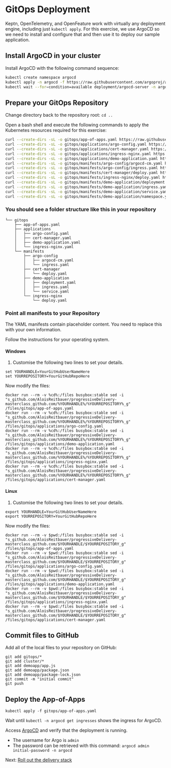 # GitOps Deployment

Keptn, OpenTelemetry, and OpenFeature
work with virtually any deployment engine,
including just `kubectl apply`.
For this exercise, we use ArgoCD
so we need to install and configure that
and then use it to deploy our sample application.

## Install ArgoCD in your cluster

Install ArgoCD with the following command sequence:

```bash
kubectl create namespace argocd
kubectl apply -n argocd -f https://raw.githubusercontent.com/argoproj/argo-cd/stable/manifests/install.yaml
kubectl wait --for=condition=available deployment/argocd-server -n argocd --timeout=300s
```

## Prepare your GitOps Repository

Change directory back to the repository root: `cd ..`

Open a bash shell and execute the following commands
to apply the Kubernetes resources required for this exercise:

```bash
curl --create-dirs -sL -o gitops/app-of-apps.yaml https://raw.githubusercontent.com/AloisReitbauer/progressiveDelivery-masterclass/main/gitops/app-of-apps.yaml
curl --create-dirs -sL -o gitops/applications/argo-config.yaml https://raw.githubusercontent.com/AloisReitbauer/progressiveDelivery-masterclass/main/gitops/applications/argo-config.yaml
curl --create-dirs -sL -o gitops/applications/cert-manager.yaml https://raw.githubusercontent.com/AloisReitbauer/progressiveDelivery-masterclass/main/gitops/applications/cert-manager.yaml
curl --create-dirs -sL -o gitops/applications/ingress-nginx.yaml https://raw.githubusercontent.com/AloisReitbauer/progressiveDelivery-masterclass/main/gitops/applications/ingress-nginx.yaml
curl --create-dirs -sL -o gitops/applications/demo-application.yaml https://raw.githubusercontent.com/AloisReitbauer/progressiveDelivery-masterclass/main/gitops/applications/demo-application.yaml
curl --create-dirs -sL -o gitops/manifests/argo-config/argocd-cm.yaml https://raw.githubusercontent.com/AloisReitbauer/progressiveDelivery-masterclass/main/gitops/manifests/argo-config/argocd-cm.yaml
curl --create-dirs -sL -o gitops/manifests/argo-config/ingress.yaml https://raw.githubusercontent.com/AloisReitbauer/progressiveDelivery-masterclass/main/gitops/manifests/argo-config/ingress.yaml
curl --create-dirs -sL -o gitops/manifests/cert-manager/deploy.yaml https://raw.githubusercontent.com/AloisReitbauer/progressiveDelivery-masterclass/main/gitops/manifests/cert-manager/deploy.yaml
curl --create-dirs -sL -o gitops/manifests/ingress-nginx/deploy.yaml https://raw.githubusercontent.com/AloisReitbauer/progressiveDelivery-masterclass/main/gitops/manifests/ingress-nginx/deploy.yaml
curl --create-dirs -sL -o gitops/manifests/demo-application/deployment.yaml https://raw.githubusercontent.com/AloisReitbauer/progressiveDelivery-masterclass/main/gitops/manifests/demo-application/deployment.yaml
curl --create-dirs -sL -o gitops/manifests/demo-application/ingress.yaml https://raw.githubusercontent.com/AloisReitbauer/progressiveDelivery-masterclass/main/gitops/manifests/demo-application/ingress.yaml
curl --create-dirs -sL -o gitops/manifests/demo-application/service.yaml https://raw.githubusercontent.com/AloisReitbauer/progressiveDelivery-masterclass/main/gitops/manifests/demo-application/service.yaml
curl --create-dirs -sL -o gitops/manifests/demo-application/namespace.yaml https://raw.githubusercontent.com/AloisReitbauer/progressiveDelivery-masterclass/main/gitops/manifests/demo-application/namespace.yaml
```


###  You should see a folder structure like this in your repository
```
└── gitops
    ├── app-of-apps.yaml
    ├── applications
    │   ├── argo-config.yaml
    │   ├── cert-manager.yaml
    │   ├── demo-application.yaml
    │   └── ingress-nginx.yaml
    └── manifests
        ├── argo-config
        │   ├── argocd-cm.yaml
        │   └── ingress.yaml
        ├── cert-manager
        │   └── deploy.yaml
        ├── demo-application
        │   ├── deployment.yaml
        │   ├── ingress.yaml
        │   └── service.yaml
        └── ingress-nginx
            └── deploy.yaml
```

### Point all manifests to your Repository

The YAML manifests contain placeholder content. You need to replace this with your own information.

Follow the instructions for your operating system.

#### Windows

1. Customise the following two lines to set your details.

```
set YOURHANDLE=YourGitHubUserNameHere
set YOURREPOSITORY=YourGitHubRepoHere
```

Now modify the files:
```
docker run --rm -v %cd%:/files busybox:stable sed -i "s_github.com/AloisReitbauer/progressiveDelivery-masterclass_github.com/%YOURHANDLE%/%YOURREPOSITORY%_g" /files/gitops/app-of-apps.yaml
docker run --rm -v %cd%:/files busybox:stable sed -i "s_github.com/AloisReitbauer/progressiveDelivery-masterclass_github.com/%YOURHANDLE%/%YOURREPOSITORY%_g" /files/gitops/applications/argo-config.yaml
docker run --rm -v %cd%:/files busybox:stable sed -i "s_github.com/AloisReitbauer/progressiveDelivery-masterclass_github.com/%YOURHANDLE%/%YOURREPOSITORY%_g" /files/gitops/applications/demo-application.yaml
docker run --rm -v %cd%:/files busybox:stable sed -i "s_github.com/AloisReitbauer/progressiveDelivery-masterclass_github.com/%YOURHANDLE%/%YOURREPOSITORY%_g" /files/gitops/applications/ingress-nginx.yaml
docker run --rm -v %cd%:/files busybox:stable sed -i "s_github.com/AloisReitbauer/progressiveDelivery-masterclass_github.com/%YOURHANDLE%/%YOURREPOSITORY%_g" /files/gitops/applications/cert-manager.yaml
```

#### Linux

1. Customise the following two lines to set your details.

```
export YOURHANDLE=YourGitHubUserNameHere
export YOURREPOSITORY=YourGitHubRepoHere
```

Now modify the files:
```
docker run --rm -v $pwd:/files busybox:stable sed -i "s_github.com/AloisReitbauer/progressiveDelivery-masterclass_github.com/$YOURHANDLE/$YOURREPOSITORY_g" /files/gitops/app-of-apps.yaml
docker run --rm -v $pwd:/files busybox:stable sed -i "s_github.com/AloisReitbauer/progressiveDelivery-masterclass_github.com/$YOURHANDLE/$YOURREPOSITORY_g" /files/gitops/applications/argo-config.yaml
docker run --rm -v $pwd:/files busybox:stable sed -i "s_github.com/AloisReitbauer/progressiveDelivery-masterclass_github.com/$YOURHANDLE/$YOURREPOSITORY_g" /files/gitops/applications/demo-application.yaml
docker run --rm -v $pwd:/files busybox:stable sed -i "s_github.com/AloisReitbauer/progressiveDelivery-masterclass_github.com/$YOURHANDLE/$YOURREPOSITORY_g" /files/gitops/applications/ingress-nginx.yaml
docker run --rm -v $pwd:/files busybox:stable sed -i "s_github.com/AloisReitbauer/progressiveDelivery-masterclass_github.com/$YOURHANDLE/$YOURREPOSITORY_g" /files/gitops/applications/cert-manager.yaml
```

## Commit files to GitHub

Add all of the local files to your repository on GitHub:

```
git add gitops/*
git add cluster/*
git add demoapp/app.js
git add demoapp/package.json
git add demoapp/package-lock.json
git commit -m "initial commit"
git push
```

## Deploy the App-of-Apps

```
kubectl apply -f gitops/app-of-apps.yaml
```

Wait until `kubectl -n argocd get ingresses` shows the ingress for ArgoCD.

Access [ArgoCD](http://argocd.127.0.0.1.nip.io) and verify that the deployment is running.

- The username for Argo is `admin`
- The password can be retrieved with this command: `argocd admin initial-password -n argocd`


Next: [Roll out the delivery stack](delivery_stack.md)
